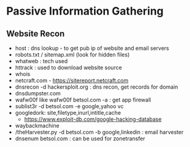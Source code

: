 # Passive Information Gathering

## Website Recon

- host <website> : dns lookup - to get pub ip of website and email servers
- robots.txt / sitemap.xml (look for hidden files)
- whatweb <website> : tech used
- httrack : used to download website source
- whois
- netcraft.com - https://sitereport.netcraft.com
- dnsrecon -d hackersploit.org : dns recon, get records for domain
- dnsdumpster.com
- wafw00f <website> like wafw00f betsol.com -a : get app firewall
- sublist3r -d betsol.com -e google,yahoo vc
- googledork: site,filetype,inurl,intitle,cache 
	- https://www.exploit-db.com/google-hacking-database
- waybackmachine
- /theHarvester.py -d betsol.com -b google,linkedin : email harvester
- dnsenum betsol.com : can be used for zonetransfer
